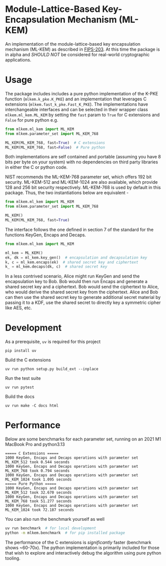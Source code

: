 # Module-Lattice-Based Key-Encapsulation Mechanism (ML-KEM)
An implementation of the module-lattice-based key encapsulation mechanism (ML-KEM)
as described in [FIPS-203](https://nvlpubs.nist.gov/nistpubs/FIPS/NIST.FIPS.203.pdf).
At this time the package is in alpha and _SHOULD NOT_ be considered for real-world
cryptographic applications.

# Usage

The package includes includes a pure python implementation of the K-PKE function
(`mlkem.k_pke.K_PKE`) and an implementation that leverages C extensions
(`mlkem.fast_k_pke.Fast_K_PKE`). The implementations have interchangeable interfaces
and can be selected in their wrapper class `mlkem.ml_kem.ML_KEM` by setting the
`fast` param to `True` for C extensions and `False` for pure python e.g.

```python
from mlkem.ml_kem import ML_KEM
from mlkem.parameter_set import ML_KEM_768

ML_KEM(ML_KEM_768, fast=True)  # C extensions
ML_KEM(ML_KEM_768, fast=False)  # Pure python
```

Both implementations are self contained and portable (assuming you have 8 bits per byte
on your system) with no dependencies on third party libraries in either the C or python
code.

NIST recommends the ML-KEM-768 parameter set, which offers 192 bit security. ML-KEM-512
and ML-KEM-1024 are also available, which provide 128 and 256 bit security respectively.
ML-KEM-768 is used by default in this package. Thus, the two instantiations below are
equivalent -

```python
from mlkem.ml_kem import ML_KEM
from mlkem.parameter_set import ML_KEM_768

ML_KEM()
ML_KEM(ML_KEM_768, fast=True)
```

The interface follows the one defined in section 7 of the standard for the functions KeyGen,
Encaps and Decaps.

```python
from mlkem.ml_kem import ML_KEM

ml_kem = ML_KEM()
ek, dk = ml_kem.key_gen()  # encapsulation and decapsulation key
k, c = ml_kem.encaps(ek)  # shared secret key and ciphertext
k_ = ml_kem.decaps(dk, c)  # shared secret key
```

In a less contrived scenario, Alice might run KeyGen and send the encapsulation key
to Bob. Bob would then run Encaps and generate a shared secret key and a ciphertext.
Bob would send the ciphertext to Alice, who would derive the shared secret key from the
ciphertext. Alice and Bob can then use the shared secret key to generate additional
secret material by passing it to a KDF, use the shared secret to directly key a symmetric
cipher like AES, etc.

# Development

As a prerequisite, `uv` is required for this project

    pip install uv

Build the C extensions

    uv run python setup.py build_ext --inplace

Run the test suite

    uv run pytest

Build the docs

    uv run make -C docs html

# Performance

Below are some benchmarks for each parameter set, running on an 2021 M1 MacBook Pro and python3.13
```
===== C Extensions =====
1000 KeyGen, Encaps and Decaps operations with parameter set ML_KEM_512 took 0.544 seconds
1000 KeyGen, Encaps and Decaps operations with parameter set ML_KEM_768 took 0.794 seconds
1000 KeyGen, Encaps and Decaps operations with parameter set ML_KEM_1024 took 1.095 seconds
===== Pure Python =====
1000 KeyGen, Encaps and Decaps operations with parameter set ML_KEM_512 took 32.670 seconds
1000 KeyGen, Encaps and Decaps operations with parameter set ML_KEM_768 took 51.277 seconds
1000 KeyGen, Encaps and Decaps operations with parameter set ML_KEM_1024 took 72.187 seconds
```

You can also run the benchmark yourself as well

```bash
uv run benchmark  # for local development
python -m mlkem.benchmark  # for pip installed package
```

The performance of the C extensions is _significantly_ faster (benchmark shows ~60-70x). The python implementation is
primarily included for those  that wish to explore and interactively debug the algorithm using pure python tooling.
